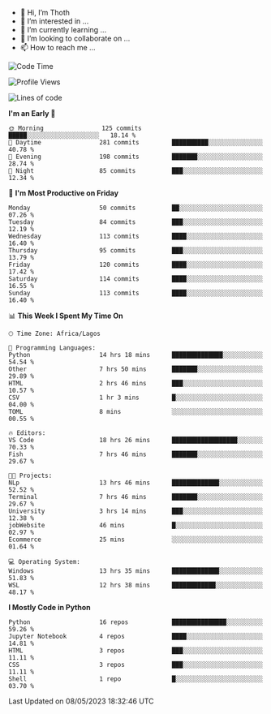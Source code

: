 <!---
thoth2357/thoth2357 is a ✨ special ✨ repository because its `README.md` (this file) appears on your GitHub profile.
You can click the Preview link to take a look at your changes.
--->

- 👋 Hi, I’m Thoth
- 👀 I’m interested in ...
- 🌱 I’m currently learning ...
- 💞️ I’m looking to collaborate on ...
- 📫 How to reach me ...




<!--START_SECTION:waka-->
![Code Time](http://img.shields.io/badge/Code%20Time-2%2C047%20hrs%2051%20mins-blue)

![Profile Views](http://img.shields.io/badge/Profile%20Views-0-blue)

![Lines of code](https://img.shields.io/badge/From%20Hello%20World%20I%27ve%20Written-29.0%20million%20lines%20of%20code-blue)

**I'm an Early 🐤** 

```text
🌞 Morning                125 commits         █████░░░░░░░░░░░░░░░░░░░░   18.14 % 
🌆 Daytime                281 commits         ██████████░░░░░░░░░░░░░░░   40.78 % 
🌃 Evening                198 commits         ███████░░░░░░░░░░░░░░░░░░   28.74 % 
🌙 Night                  85 commits          ███░░░░░░░░░░░░░░░░░░░░░░   12.34 % 
```
📅 **I'm Most Productive on Friday** 

```text
Monday                   50 commits          ██░░░░░░░░░░░░░░░░░░░░░░░   07.26 % 
Tuesday                  84 commits          ███░░░░░░░░░░░░░░░░░░░░░░   12.19 % 
Wednesday                113 commits         ████░░░░░░░░░░░░░░░░░░░░░   16.40 % 
Thursday                 95 commits          ███░░░░░░░░░░░░░░░░░░░░░░   13.79 % 
Friday                   120 commits         ████░░░░░░░░░░░░░░░░░░░░░   17.42 % 
Saturday                 114 commits         ████░░░░░░░░░░░░░░░░░░░░░   16.55 % 
Sunday                   113 commits         ████░░░░░░░░░░░░░░░░░░░░░   16.40 % 
```


📊 **This Week I Spent My Time On** 

```text
🕑︎ Time Zone: Africa/Lagos

💬 Programming Languages: 
Python                   14 hrs 18 mins      ██████████████░░░░░░░░░░░   54.54 % 
Other                    7 hrs 50 mins       ███████░░░░░░░░░░░░░░░░░░   29.89 % 
HTML                     2 hrs 46 mins       ███░░░░░░░░░░░░░░░░░░░░░░   10.57 % 
CSV                      1 hr 3 mins         █░░░░░░░░░░░░░░░░░░░░░░░░   04.00 % 
TOML                     8 mins              ░░░░░░░░░░░░░░░░░░░░░░░░░   00.55 % 

🔥 Editors: 
VS Code                  18 hrs 26 mins      ██████████████████░░░░░░░   70.33 % 
Fish                     7 hrs 46 mins       ███████░░░░░░░░░░░░░░░░░░   29.67 % 

🐱‍💻 Projects: 
NLp                      13 hrs 46 mins      █████████████░░░░░░░░░░░░   52.52 % 
Terminal                 7 hrs 46 mins       ███████░░░░░░░░░░░░░░░░░░   29.67 % 
University               3 hrs 14 mins       ███░░░░░░░░░░░░░░░░░░░░░░   12.38 % 
jobWebsite               46 mins             █░░░░░░░░░░░░░░░░░░░░░░░░   02.97 % 
Ecommerce                25 mins             ░░░░░░░░░░░░░░░░░░░░░░░░░   01.64 % 

💻 Operating System: 
Windows                  13 hrs 35 mins      █████████████░░░░░░░░░░░░   51.83 % 
WSL                      12 hrs 38 mins      ████████████░░░░░░░░░░░░░   48.17 % 
```

**I Mostly Code in Python** 

```text
Python                   16 repos            ███████████████░░░░░░░░░░   59.26 % 
Jupyter Notebook         4 repos             ████░░░░░░░░░░░░░░░░░░░░░   14.81 % 
HTML                     3 repos             ███░░░░░░░░░░░░░░░░░░░░░░   11.11 % 
CSS                      3 repos             ███░░░░░░░░░░░░░░░░░░░░░░   11.11 % 
Shell                    1 repo              █░░░░░░░░░░░░░░░░░░░░░░░░   03.70 % 
```




 Last Updated on 08/05/2023 18:32:46 UTC
<!--END_SECTION:waka-->
<!--![](http://github-profile-summary-cards.vercel.app/api/cards/profile-details?username=thoth2357&theme=2077)

![](http://github-profile-summary-cards.vercel.app/api/cards/stats?username=thoth2357&theme=2077)![](http://github-profile-summary-cards.vercel.app/api/cards/productive-time?username=thoth2357&theme=2077&utcOffset=8) -->
